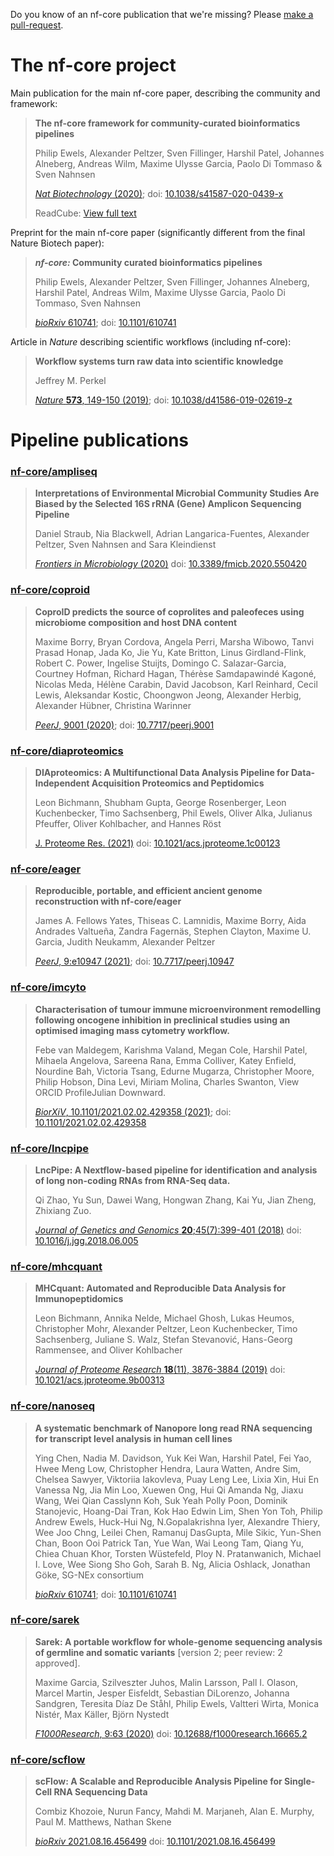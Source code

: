 Do you know of an nf-core publication that we're missing?
Please [make a pull-request](https://github.com/nf-core/nf-co.re/blob/master/markdown/publications.md).

# The nf-core project

Main publication for the main nf-core paper, describing the community and framework:

<!-- pub-stats 10.1038/s41587-020-0439-x -->
> **The nf-core framework for community-curated bioinformatics pipelines**
>
> Philip Ewels, Alexander Peltzer, Sven Fillinger, Harshil Patel, Johannes Alneberg, Andreas Wilm, Maxime Ulysse Garcia, Paolo Di Tommaso & Sven Nahnsen
>
> [_Nat Biotechnology_ (2020)](https://www.nature.com/articles/s41587-020-0439-x);
> doi: [10.1038/s41587-020-0439-x](https://doi.org/10.1038/s41587-020-0439-x)
>
> ReadCube: [View full text](https://rdcu.be/b1GjZ)

Preprint for the main nf-core paper (significantly different from the final Nature Biotech paper):

<!-- pub-stats 10.1101/610741 -->
> **_nf-core:_ Community curated bioinformatics pipelines**
>
> Philip Ewels, Alexander Peltzer, Sven Fillinger, Johannes Alneberg, Harshil Patel, Andreas Wilm, Maxime Ulysse Garcia, Paolo Di Tommaso, Sven Nahnsen
>
> [_bioRxiv_ 610741](https://www.biorxiv.org/content/10.1101/610741v3);
> doi: [10.1101/610741](https://doi.org/10.1101/610741)

Article in _Nature_ describing scientific workflows (including nf-core):

<!-- pub-stats 10.1038/d41586-019-02619-z -->
> **Workflow systems turn raw data into scientific knowledge**
>
> Jeffrey M. Perkel
>
> [_Nature_ **573**, 149-150 (2019)](https://www.nature.com/articles/d41586-019-02619-z);
> doi: [10.1038/d41586-019-02619-z](https://doi.org/10.1038/d41586-019-02619-z)

# Pipeline publications

### [nf-core/ampliseq](https://nf-co.re/ampliseq)

<!-- pub-stats 10.3389/fmicb.2020.550420 -->
> **Interpretations of Environmental Microbial Community Studies Are Biased by the Selected 16S rRNA (Gene) Amplicon Sequencing Pipeline**
>
> Daniel Straub, Nia Blackwell, Adrian Langarica-Fuentes, Alexander Peltzer, Sven Nahnsen and Sara Kleindienst
>
> [_Frontiers in Microbiology_ (2020)](https://www.frontiersin.org/articles/10.3389/fmicb.2020.550420/full)
> doi: [10.3389/fmicb.2020.550420](https://doi.org/10.3389/fmicb.2020.550420)

### [nf-core/coproid](https://nf-co.re/coproid)

<!-- pub-stats 10.7717/peerj.9001 -->
> **CoproID predicts the source of coprolites and paleofeces using microbiome composition and host DNA content**
>
> Maxime Borry, Bryan Cordova, Angela Perri, Marsha Wibowo, Tanvi Prasad Honap, Jada Ko, Jie Yu, Kate Britton, Linus Girdland-Flink, Robert C. Power, Ingelise Stuijts, Domingo C. Salazar-Garcia, Courtney Hofman, Richard Hagan, Thérèse Samdapawindé Kagoné, Nicolas Meda, Hélène Carabin, David Jacobson, Karl Reinhard, Cecil Lewis, Aleksandar Kostic, Choongwon Jeong, Alexander Herbig, Alexander Hübner, Christina Warinner
>
> [_PeerJ_, 9001 (2020)](https://peerj.com/articles/9001);
> doi: [10.7717/peerj.9001](https://doi.org/10.7717/peerj.9001)

### [nf-core/diaproteomics](https://nf-co.re/diaproteomics)

<!-- pub-stats 10.1021/acs.jproteome.1c00123 -->
> **DIAproteomics: A Multifunctional Data Analysis Pipeline for Data-Independent Acquisition Proteomics and Peptidomics**
>
> Leon Bichmann, Shubham Gupta, George Rosenberger, Leon Kuchenbecker, Timo Sachsenberg, Phil Ewels, Oliver Alka, Julianus Pfeuffer, Oliver Kohlbacher, and Hannes Röst
>
> [J. Proteome Res. (2021)](https://pubs.acs.org/doi/abs/10.1021/acs.jproteome.1c00123)
> doi: [10.1021/acs.jproteome.1c00123](https://doi.org/10.1021/acs.jproteome.1c00123)

### [nf-core/eager](https://nf-co.re/eager)

<!-- pub-stats 10.7717/peerj.10947 -->
> **Reproducible, portable, and efficient ancient genome reconstruction with nf-core/eager**
>
> James A. Fellows Yates, Thiseas C. Lamnidis, Maxime Borry, Aida Andrades Valtueña, Zandra Fagernäs, Stephen Clayton, Maxime U. Garcia, Judith Neukamm, Alexander Peltzer
>
> [_PeerJ_, 9:e10947 (2021)](https://peerj.com/articles/10947/);
> doi: [10.7717/peerj.10947](https://doi.org/10.7717/peerj.10947)

### [nf-core/imcyto](https://nf-co.re/imcyto)

<!-- pub-stats 10.1101/2021.02.02.429358 -->
> **Characterisation of tumour immune microenvironment remodelling following oncogene inhibition in preclinical studies using an optimised imaging mass cytometry workflow.**
>
> Febe van Maldegem, Karishma Valand, Megan Cole, Harshil Patel, Mihaela Angelova, Sareena Rana, Emma Colliver, Katey Enfield, Nourdine Bah, Victoria Tsang, Edurne Mugarza, Christopher Moore, Philip Hobson, Dina Levi, Miriam Molina, Charles Swanton,  View ORCID ProfileJulian Downward.
>
> [_BiorXiV_, 10.1101/2021.02.02.429358 (2021)](https://www.biorxiv.org/content/10.1101/2021.02.02.429358v1);
> doi: [10.1101/2021.02.02.429358](https://doi.org/10.1101/2021.02.02.429358)

### [nf-core/lncpipe](https://nf-co.re/lncpipe)

<!-- pub-stats 10.1016/j.jgg.2018.06.005 -->
> **LncPipe: A Nextflow-based pipeline for identification and analysis of long non-coding RNAs from RNA-Seq data.**
>
> Qi Zhao, Yu Sun, Dawei Wang, Hongwan Zhang, Kai Yu, Jian Zheng, Zhixiang Zuo.
>
> [_Journal of Genetics and Genomics_ **20**;45(7):399-401 (2018)](https://www.sciencedirect.com/science/article/pii/S1673852718301176)
> doi: [10.1016/j.jgg.2018.06.005](https://doi.org/10.1016/j.jgg.2018.06.005)

### [nf-core/mhcquant](https://nf-co.re/mhcquant)

<!-- pub-stats 10.1021/acs.jproteome.9b00313 -->
> **MHCquant: Automated and Reproducible Data Analysis for Immunopeptidomics**
>
> Leon Bichmann, Annika Nelde, Michael Ghosh, Lukas Heumos, Christopher Mohr, Alexander Peltzer, Leon Kuchenbecker, Timo Sachsenberg, Juliane S. Walz, Stefan Stevanović, Hans-Georg Rammensee, and Oliver Kohlbacher
>
> [_Journal of Proteome Research_ **18**(11), 3876-3884 (2019)](https://pubs.acs.org/doi/10.1021/acs.jproteome.9b00313)
> doi: [10.1021/acs.jproteome.9b00313](https://doi.org/10.1021/acs.jproteome.9b00313)

### [nf-core/nanoseq](https://nf-co.re/nanoseq)

<!-- pub-stats 10.1101/2021.04.21.440736 -->
> **A systematic benchmark of Nanopore long read RNA sequencing for transcript level analysis in human cell lines**
>
> Ying Chen, Nadia M. Davidson, Yuk Kei Wan, Harshil Patel, Fei Yao, Hwee Meng Low, Christopher Hendra, Laura Watten, Andre Sim, Chelsea Sawyer, Viktoriia Iakovleva, Puay Leng Lee, Lixia Xin, Hui En Vanessa Ng, Jia Min Loo, Xuewen Ong, Hui Qi Amanda Ng, Jiaxu Wang, Wei Qian Casslynn Koh, Suk Yeah Polly Poon, Dominik Stanojevic, Hoang-Dai Tran, Kok Hao Edwin Lim, Shen Yon Toh, Philip Andrew Ewels, Huck-Hui Ng, N.Gopalakrishna Iyer, Alexandre Thiery, Wee Joo Chng, Leilei Chen, Ramanuj DasGupta, Mile Sikic, Yun-Shen Chan, Boon Ooi Patrick Tan, Yue Wan, Wai Leong Tam, Qiang Yu, Chiea Chuan Khor, Torsten Wüstefeld, Ploy N. Pratanwanich, Michael I. Love, Wee Siong Sho Goh, Sarah B. Ng, Alicia Oshlack, Jonathan Göke, SG-NEx consortium
>
> [_bioRxiv_ 610741](https://www.biorxiv.org/content/10.1101/2021.04.21.440736v1);
> doi: [10.1101/610741](https://doi.org/10.1101/2021.04.21.440736)

### [nf-core/sarek](https://nf-co.re/sarek)

<!-- pub-stats 10.12688/f1000research.16665.2 -->
> **Sarek: A portable workflow for whole-genome sequencing analysis of germline and somatic variants** [version 2; peer review: 2 approved].
>
> Maxime Garcia, Szilveszter Juhos, Malin Larsson, Pall I. Olason, Marcel Martin, Jesper Eisfeldt, Sebastian DiLorenzo, Johanna Sandgren, Teresita Díaz De Ståhl, Philip Ewels, Valtteri Wirta, Monica Nistér, Max Käller, Björn Nystedt
>
> [_F1000Research_, 9:63 (2020)](https://f1000research.com/articles/9-63/v2)
> doi: [10.12688/f1000research.16665.2](https://doi.org/10.12688/f1000research.16665.2)


### [nf-core/scflow](https://nf-co.re/scflow)

<!-- pub-stats 10.1101/2021.08.16.456499 -->
> **scFlow: A Scalable and Reproducible Analysis Pipeline for Single-Cell RNA Sequencing Data**
>
> Combiz Khozoie, Nurun Fancy, Mahdi M. Marjaneh, Alan E. Murphy, Paul M. Matthews, Nathan Skene
>
> [_bioRxiv_ 2021.08.16.456499](https://www.biorxiv.org/content/10.1101/2021.08.16.456499v2)
> doi: [10.1101/2021.08.16.456499](https://doi.org/10.1101/2021.08.16.456499)

